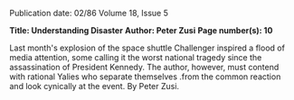 Publication date: 02/86
Volume 18, Issue 5

**Title: Understanding Disaster**
**Author: Peter Zusi**
**Page number(s): 10**

Last month's explosion of the space shuttle Challenger inspired a flood of media 
attention, some calling it the worst national tragedy since the assassination of 
President Kennedy. The author, however, must contend with rational Yalies 
who separate themselves .from the common reaction and look cynically at the 
event. By Peter Zusi.